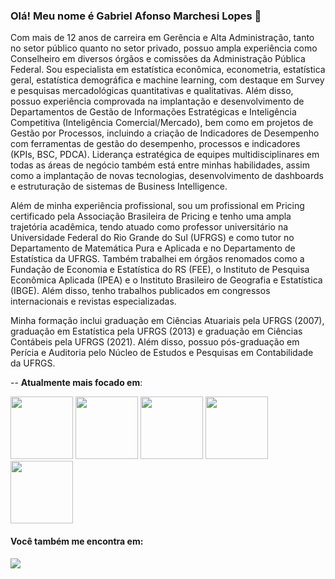 ### Olá! Meu nome é Gabriel Afonso Marchesi Lopes 👋

Com mais de 12 anos de carreira em Gerência e Alta Administração, tanto no setor público quanto no setor privado, possuo ampla experiência como Conselheiro em diversos órgãos e comissões da Administração Pública Federal. Sou especialista em estatística econômica, econometria, estatística geral, estatística demográfica e machine learning, com destaque em Survey e pesquisas mercadológicas quantitativas e qualitativas. Além disso, possuo experiência comprovada na implantação e desenvolvimento de Departamentos de Gestão de Informações Estratégicas e Inteligência Competitiva (Inteligência Comercial/Mercado), bem como em projetos de Gestão por Processos, incluindo a criação de Indicadores de Desempenho com ferramentas de gestão do desempenho, processos e indicadores (KPIs, BSC, PDCA). Liderança estratégica de equipes multidisciplinares em todas as áreas de negócio também está entre minhas habilidades, assim como a implantação de novas tecnologias, desenvolvimento de dashboards e estruturação de sistemas de Business Intelligence.

Além de minha experiência profissional, sou um profissional em Pricing certificado pela Associação Brasileira de Pricing e tenho uma ampla trajetória acadêmica, tendo atuado como professor universitário na Universidade Federal do Rio Grande do Sul (UFRGS) e como tutor no Departamento de Matemática Pura e Aplicada e no Departamento de Estatística da UFRGS. Também trabalhei em órgãos renomados como a Fundação de Economia e Estatística do RS (FEE), o Instituto de Pesquisa Econômica Aplicada (IPEA) e o Instituto Brasileiro de Geografia e Estatística (IBGE). Além disso, tenho trabalhos publicados em congressos internacionais e revistas especializadas.

Minha formação inclui graduação em Ciências Atuariais pela UFRGS (2007), graduação em Estatística pela UFRGS (2013) e graduação em Ciências Contábeis pela UFRGS (2021). Além disso, possuo pós-graduação em Perícia e Auditoria pelo Núcleo de Estudos e Pesquisas em Contabilidade da UFRGS.

-- **Atualmente mais focado em**:
<div display="inline">
<img width="100" heigth="100" src="https://cdn.jsdelivr.net/gh/devicons/devicon/icons/python/python-original.svg" />
<img width="100" heigth="100" src="https://cdn.jsdelivr.net/gh/devicons/devicon/icons/r/r-original.svg" />
<img width="100" heigth="100" src="https://cdn.jsdelivr.net/gh/devicons/devicon/icons/microsoftsqlserver/microsoftsqlserver-plain-wordmark.svg" />
<img width="100" heigth="100" src="https://cdn.jsdelivr.net/gh/devicons/devicon/icons/spss/spss-original.svg" />
<img width="100" heigth="100" src="https://cdn.jsdelivr.net/gh/devicons/devicon/icons/latex/latex-original.svg" />       
</div>

#### Você também me encontra em:
<a href="https://www.linkedin.com/in/marchesilopes/">
<img src="https://img.shields.io/badge/linkedin-%230077B5.svg?style=for-the-badge&logo=linkedin&logoColor=white" />
</a>
          
          

<!--
**marchesilopes/marchesilopes** is a ✨ _special_ ✨ repository because its `README.md` (this file) appears on your GitHub profile.

Here are some ideas to get you started:

- 🔭 I’m currently working on ...
- 🌱 I’m currently learning ...
- 👯 I’m looking to collaborate on ...
- 🤔 I’m looking for help with ...
- 💬 Ask me about ...
- 📫 How to reach me: ...
- 😄 Pronouns: ...
- ⚡ Fun fact: ...
-->
